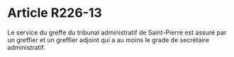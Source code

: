 # Article R226-13

Le service du greffe du tribunal administratif de Saint-Pierre est assuré par un greffier et un greffier adjoint qui a au moins le grade de secrétaire administratif.
